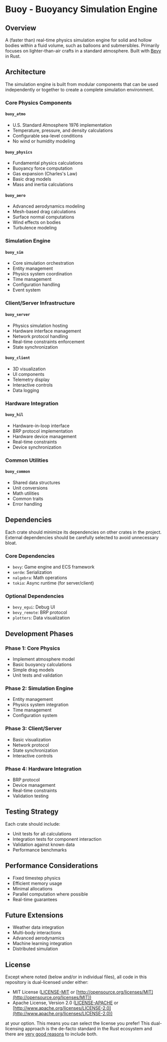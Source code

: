 # Buoy - Buoyancy Simulation Engine

## Overview

A (faster than) real-time physics simulation engine for solid and hollow bodies
within a fluid volume, such as balloons and submersibles. Primarily focuses on
lighter-than-air crafts in a standard atmosphere. Built with [Bevy](https://bevyengine.org/) in
Rust.

## Architecture

The simulation engine is built from modular components that can be used independently
or together to create a complete simulation environment.

### Core Physics Components

#### `buoy_atmo`
- U.S. Standard Atmosphere 1976 implementation
- Temperature, pressure, and density calculations
- Configurable sea-level conditions
- No wind or humidity modeling

#### `buoy_physics`
- Fundamental physics calculations
- Buoyancy force computation
- Gas expansion (Charles's Law)
- Basic drag models
- Mass and inertia calculations

#### `buoy_aero`
- Advanced aerodynamics modeling
- Mesh-based drag calculations
- Surface normal computations
- Wind effects on bodies
- Turbulence modeling

### Simulation Engine

#### `buoy_sim`
- Core simulation orchestration
- Entity management
- Physics system coordination
- Time management
- Configuration handling
- Event system

### Client/Server Infrastructure

#### `buoy_server`
- Physics simulation hosting
- Hardware interface management
- Network protocol handling
- Real-time constraints enforcement
- State synchronization

#### `buoy_client`
- 3D visualization
- UI components
- Telemetry display
- Interactive controls
- Data logging

### Hardware Integration

#### `buoy_hil`
- Hardware-in-loop interface
- BRP protocol implementation
- Hardware device management
- Real-time constraints
- Device synchronization

### Common Utilities

#### `buoy_common`
- Shared data structures
- Unit conversions
- Math utilities
- Common traits
- Error handling

## Dependencies

Each crate should minimize its dependencies on other crates in the project.
External dependencies should be carefully selected to avoid unnecessary bloat.

### Core Dependencies
- `bevy`: Game engine and ECS framework
- `serde`: Serialization
- `nalgebra`: Math operations
- `tokio`: Async runtime (for server/client)

### Optional Dependencies
- `bevy_egui`: Debug UI
- `bevy_remote`: BRP protocol
- `plotters`: Data visualization

## Development Phases

### Phase 1: Core Physics
- Implement atmosphere model
- Basic buoyancy calculations
- Simple drag models
- Unit tests and validation

### Phase 2: Simulation Engine
- Entity management
- Physics system integration
- Time management
- Configuration system

### Phase 3: Client/Server
- Basic visualization
- Network protocol
- State synchronization
- Interactive controls

### Phase 4: Hardware Integration
- BRP protocol
- Device management
- Real-time constraints
- Validation testing

## Testing Strategy

Each crate should include:
- Unit tests for all calculations
- Integration tests for component interaction
- Validation against known data
- Performance benchmarks

## Performance Considerations

- Fixed timestep physics
- Efficient memory usage
- Minimal allocations
- Parallel computation where possible
- Real-time guarantees

## Future Extensions

- Weather data integration
- Multi-body interactions
- Advanced aerodynamics
- Machine learning integration
- Distributed simulation

## License

Except where noted (below and/or in individual files), all code in this
repository is dual-licensed under either:

* MIT License ([LICENSE-MIT](LICENSE-MIT) or
  [http://opensource.org/licenses/MIT](http://opensource.org/licenses/MIT))
* Apache License, Version 2.0 ([LICENSE-APACHE](LICENSE-APACHE) or
  [http://www.apache.org/licenses/LICENSE-2.0](http://www.apache.org/licenses/LICENSE-2.0))

at your option. This means you can select the license you prefer! This
dual-licensing approach is the de-facto standard in the Rust ecosystem and there
are [very good reasons](https://github.com/bevyengine/bevy/issues/2373) to
include both.
